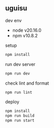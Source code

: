 ## uguisu

dev env

- node v20.16.0
- npm v10.8.2

setup

```bash
npm install
```

run dev server

```bash
npm run dev
```

check lint and format
```bash
npm run lint
```

deploy

```bash
npm install
npm run build
npm run start
```
